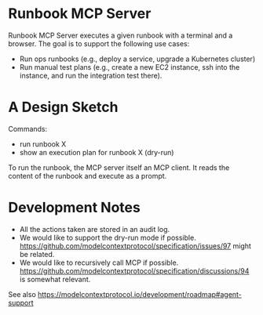 # Runbook MCP Server 

Runbook MCP Server executes a given runbook with a terminal and a browser. The goal is to support the following use cases:

- Run ops runbooks (e.g., deploy a service, upgrade a Kubernetes cluster)
- Run manual test plans (e.g., create a new EC2 instance, ssh into the instance, and run the integration test there).

# A Design Sketch 

Commands:
- run runbook X
- show an execution plan for runbook X (dry-run)

To run the runbook, the MCP server itself an MCP client. It reads the content of the runbook and execute as a prompt. 

# Development Notes

- All the actions taken are stored in an audit log.
- We would like to support the dry-run mode if possible. https://github.com/modelcontextprotocol/specification/issues/97 might be related.
- We would like to recursively call MCP if possible. https://github.com/modelcontextprotocol/specification/discussions/94 is somewhat relevant.

See also https://modelcontextprotocol.io/development/roadmap#agent-support 
